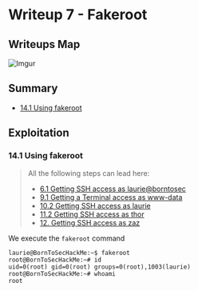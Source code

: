 # Writeup 7 - Fakeroot

## Writeups Map

![Imgur](https://i.imgur.com/io1rZpf.png)

## Summary

- [14.1 Using fakeroot](#141-using-fakeroot)

## Exploitation

### 14.1 Using fakeroot

> All the following steps can lead here:
>
> - [6.1 Getting SSH access as laurie@borntosec](./Writeup1.md#61-getting-ssh-access-as-laurieborntosec)
> - [9.1 Getting a Terminal access as www-data](./Writeup1.md#91-getting-a-terminal-access-as-www-data)
> - [10.2 Getting SSH access as laurie](./Writeup1.md#102-getting-ssh-access-as-laurie)
> - [11.2 Getting SSH access as thor](./Writeup1.md#112-getting-ssh-access-as-thor)
> - [12. Getting SSH access as zaz](./Writeup1.md#12-getting-ssh-access-as-zaz)

We execute the `fakeroot` command

```text
laurie@BornToSecHackMe:~$ fakeroot
root@BornToSecHackMe:~# id
uid=0(root) gid=0(root) groups=0(root),1003(laurie)
root@BornToSecHackMe:~# whoami
root
```
